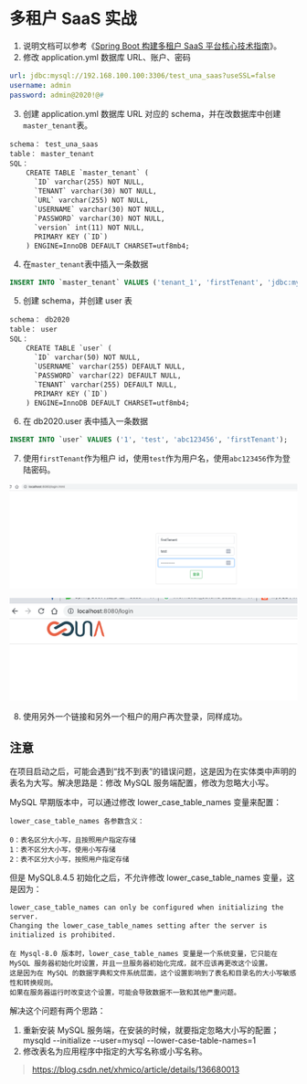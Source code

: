 # 多租户 SaaS 实战

1. 说明文档可以参考《[Spring Boot 构建多租户 SaaS 平台核心技术指南](https://mp.weixin.qq.com/s/6Gihii6HtBsgcbiQ-2XvUg)》。
2. 修改 application.yml 数据库 URL、账户、密码

```yaml
url: jdbc:mysql://192.168.100.100:3306/test_una_saas?useSSL=false
username: admin
password: admin@2020!@#
```

3. 创建 application.yml 数据库 URL 对应的 schema，并在改数据库中创建`master_tenant`表。

```
schema： test_una_saas
table： master_tenant
SQL：
    CREATE TABLE `master_tenant` (
      `ID` varchar(255) NOT NULL,
      `TENANT` varchar(30) NOT NULL,
      `URL` varchar(255) NOT NULL,
      `USERNAME` varchar(30) NOT NULL,
      `PASSWORD` varchar(30) NOT NULL,
      `version` int(11) NOT NULL,
      PRIMARY KEY (`ID`)
    ) ENGINE=InnoDB DEFAULT CHARSET=utf8mb4;

```

4. 在`master_tenant`表中插入一条数据

```sql
INSERT INTO `master_tenant` VALUES ('tenant_1', 'firstTenant', 'jdbc:mysql://192.168.100.100:3306/db2020?useSSL=false', 'admin', 'admin@2020!@#', '0');

```

5. 创建 schema，并创建 user 表

```
schema： db2020
table： user
SQL：
    CREATE TABLE `user` (
      `ID` varchar(50) NOT NULL,
      `USERNAME` varchar(255) DEFAULT NULL,
      `PASSWORD` varchar(22) DEFAULT NULL,
      `TENANT` varchar(255) DEFAULT NULL,
      PRIMARY KEY (`ID`)
    ) ENGINE=InnoDB DEFAULT CHARSET=utf8mb4;

```

6. 在 db2020.user 表中插入一条数据

```sql
INSERT INTO `user` VALUES ('1', 'test', 'abc123456', 'firstTenant');

```

7. 使用`firstTenant`作为租户 id，使用`test`作为用户名，使用`abc123456`作为登陆密码。

![](./ch99-appendix03-una_saas/image/1699933288803.png)

![](./ch99-appendix03-una_saas/image/1699933288898.png)

8. 使用另外一个链接和另外一个租户的用户再次登录，同样成功。

## 注意

在项目启动之后，可能会遇到“找不到表”的错误问题，这是因为在实体类中声明的表名为大写。解决思路是：修改 MySQL 服务端配置，修改为忽略大小写。

MySQL 早期版本中，可以通过修改 lower_case_table_names 变量来配置：

```text
lower_case_table_names 各参数含义：

0：表名区分大小写，且按照用户指定存储
1：表不区分大小写，使用小写存储
2：表不区分大小写，按照用户指定存储

```

但是 MySQL8.4.5 初始化之后，不允许修改 lower_case_table_names 变量，这是因为：

```text
lower_case_table_names can only be configured when initializing the server.
Changing the lower_case_table_names setting after the server is initialized is prohibited.

在 Mysql-8.0 版本时，lower_case_table_names 变量是一个系统变量，它只能在 MySQL 服务器初始化时设置，并且一旦服务器初始化完成，就不应该再更改这个设置。
这是因为在 MySQL 的数据字典和文件系统层面，这个设置影响到了表名和目录名的大小写敏感性和转换规则。
如果在服务器运行时改变这个设置，可能会导致数据不一致和其他严重问题。
```

解决这个问题有两个思路：

1. 重新安装 MySQL 服务端，在安装的时候，就要指定忽略大小写的配置； mysqld --initialize --user=mysql --lower-case-table-names=1
2. 修改表名为应用程序中指定的大写名称或小写名称。

> https://blog.csdn.net/xhmico/article/details/136680013
